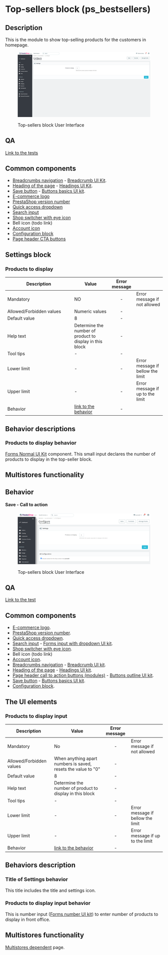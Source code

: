 # Top-sellers block (ps\_bestsellers)

## Description

This is the module to show top-selling products for the customers in homepage.

<figure><img src="../../../../../.gitbook/assets/image (1) (4) (2).png" alt="Top-sellers block UI"><figcaption><p>Top-sellers block User Interface</p></figcaption></figure>

## QA

[Link to the tests](https://build.prestashop-project.org/test-scenarios/scenarios/modules/ps-bestsellers.html)

## Common components <a href="#common-components" id="common-components"></a>

* [Breadcrumbs navigation](../../../common-components/breadcrumbs.md) - [Breadcrumb UI Kit](https://build.prestashop.com/prestashop-ui-kit/?path=/story/breadcrumb--breadcrumb).
* [Heading of the page](../../../common-components/heading-of-the-page.md) - [Headings UI Kit](https://build.prestashop.com/prestashop-ui-kit/?path=/story/headings--headings).
* ​[Save button](../../../common-components/save-button.md) - [Buttons basics UI kit](https://build.prestashop.com/prestashop-ui-kit/?path=/story/buttons--basics).
* [E-commerce logo](../../../common-components/back-office-header/prestashop-logo.md)&#x20;
* [PrestaShop version number](../../../common-components/prestashop-version-number.md)&#x20;
* [Quick access dropdown](../../../common-components/quick-access-dropdown.md)&#x20;
* [Search input](../../../common-components/search-input-field.md)
* [Shop switcher with eye icon](../../../common-components/shop-switcher-with-eye-icon.md)
* Bell icon (todo link)
* [Account icon](../../../common-components/account-icon.md)&#x20;
* [Configuration block](../../../common-components/configuration-block.md)
* [Page header CTA buttons](../../../common-components/page-header-call-to-action-buttons-modules.md)

## Settings block

### Products to display

<table><thead><tr><th width="200">Description</th><th>Value</th><th align="center">Error message</th><th data-hidden></th></tr></thead><tbody><tr><td>Mandatory</td><td>NO</td><td align="center">-</td><td>Error message if not allowed</td></tr><tr><td>Allowed/Forbidden values</td><td>Numeric values</td><td align="center">-</td><td></td></tr><tr><td>Default value</td><td>8</td><td align="center">-</td><td></td></tr><tr><td>Help text</td><td>Determine the number of product to display in this block</td><td align="center">-</td><td></td></tr><tr><td>Tool tips</td><td>-</td><td align="center">-</td><td></td></tr><tr><td>Lower limit</td><td>-</td><td align="center">-</td><td>Error message if bellow the limit</td></tr><tr><td>Upper limit</td><td>-</td><td align="center">-</td><td>Error message if up to the limit</td></tr><tr><td>Behavior</td><td><a href="top-sellers-block.md#products-to-display-behavior">link to the behavior</a></td><td align="center">-</td><td></td></tr></tbody></table>

## Behavior descriptions

### Products to display behavior

[Forms Normal UI Kit](https://build.prestashop-project.org/prestashop-ui-kit/?path=/story/forms--number) component. This small input declares the number of products to display in the top-seller block.

## Multistores functionality

## Behavior

#### Save - Call to action

<figure><img src="../../../../../.gitbook/assets/image (24).png" alt="Top-sellers block User Interface"><figcaption><p>Top-sellers block User Interface</p></figcaption></figure>

## QA&#x20;

[Link to the test](https://build.prestashop-project.org/test-scenarios/scenarios/core/functional/bo/modules/module-manager/modules.html)

## Common components <a href="#common-components" id="common-components"></a>

* [E-commerce logo](../../../common-components/back-office-header/prestashop-logo.md).
* [PrestaShop version number](../../../common-components/prestashop-version-number.md).
* [Quick access dropdown](../../../common-components/quick-access-dropdown.md).
* [Search input](../../../common-components/search-input-field.md) - [Forms input with dropdown UI kit](https://build.prestashop-project.org/prestashop-ui-kit/?path=/story/forms--input-with-dropdown).
* [Shop switcher with eye icon](../../../common-components/shop-switcher-with-eye-icon.md).&#x20;
* Bell icon (todo link)
* [Account icon](../../../common-components/account-icon.md).
* [Breadcrumbs navigation](../../../common-components/breadcrumbs.md) - [Breadcrumb UI kit](https://build.prestashop.com/prestashop-ui-kit/?path=/story/breadcrumb--breadcrumb).
* [Heading of the page](../../../common-components/heading-of-the-page.md) - [Headings UI ](https://build.prestashop.com/prestashop-ui-kit/?path=/story/headings--headings)[kit](https://build.prestashop-project.org/prestashop-ui-kit/?path=/story/headings--headings).
* [Page header call to action buttons (modules)](../../../common-components/page-header-call-to-action-buttons-modules.md) - [Buttons outline UI kit](https://build.prestashop-project.org/prestashop-ui-kit/?path=/story/buttons--outline).
* [Save button](../../../common-components/save-button.md) -  [Buttons basics UI kit](https://build.prestashop.com/prestashop-ui-kit/?path=/story/buttons--basics).&#x20;
* [Configuration block](../../../common-components/configuration-block.md).

## The UI elements

### Products to display input

<table><thead><tr><th>Description</th><th>Value</th><th align="center">Error message</th><th data-hidden></th></tr></thead><tbody><tr><td>Mandatory</td><td>No</td><td align="center">-</td><td>Error message if not allowed</td></tr><tr><td>Allowed/Forbidden values</td><td>When anything apart numbers is saved, resets the value to "0"</td><td align="center">-</td><td></td></tr><tr><td>Default value</td><td>8</td><td align="center">-</td><td></td></tr><tr><td>Help text</td><td>Determine the number of product to display in this block</td><td align="center">-</td><td></td></tr><tr><td>Tool tips</td><td>-</td><td align="center">-</td><td></td></tr><tr><td>Lower limit</td><td>-</td><td align="center">-</td><td>Error message if bellow the limit</td></tr><tr><td>Upper limit</td><td>-</td><td align="center">-</td><td>Error message if up to the limit</td></tr><tr><td>Behavior</td><td><a href="top-sellers-block.md#products-to-display-input-behavior">link to the behavior</a></td><td align="center">-</td><td></td></tr></tbody></table>

## Behaviors description

### Title of Settings behavior

This title includes the title and settings icon.&#x20;

### Products to display input behavior

This is number input ([Forms number UI kit](https://build.prestashop-project.org/prestashop-ui-kit/?path=/story/forms--number)) to enter number of products to display in front office.

## Multistores functionality

[Multistores dependent](../../../common-components/multistores-dependent.md) page.
